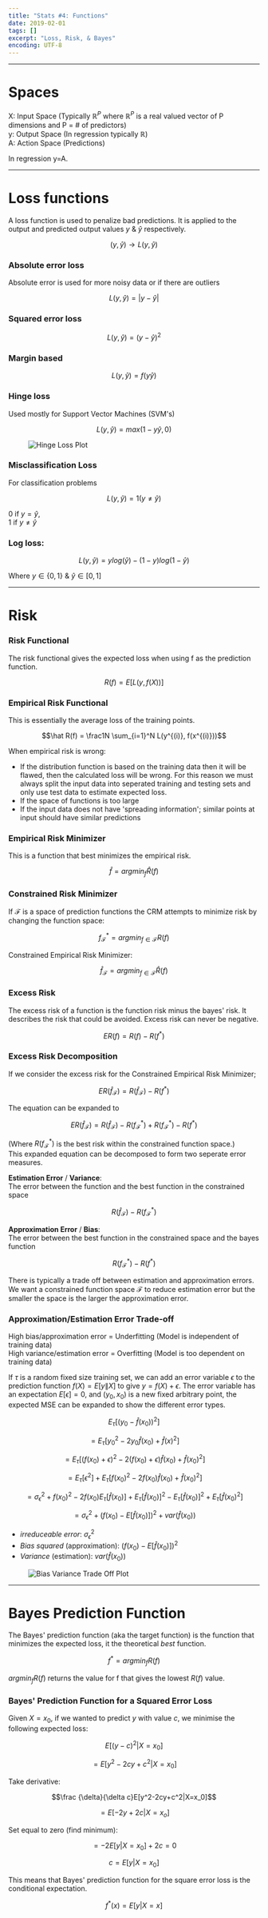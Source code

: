 ```yaml
---
title: "Stats #4: Functions"
date: 2019-02-01
tags: []
excerpt: "Loss, Risk, & Bayes"
encoding: UTF-8
---
```


---
# Spaces

X: Input Space (Typically $\mathbb R^P$ where $\mathbb R^P$ is a real valued vector of P dimensions and P = # of predictors)  
y: Output Space (In regression typically $\mathbb R$)  
A: Action Space (Predictions)  

In regression y=A.

---
# Loss functions

A loss function is used to penalize bad predictions. It is applied to the output and predicted output values $y$ & $\hat y$ respectively.

$$(y,\hat y) \rightarrow L(y,\hat y)$$

### Absolute error loss

Absolute error is used for more noisy data or if there are outliers

$$L(y,\hat y) = |y -\hat y|$$

### Squared error loss

$$L(y,\hat y) = (y -\hat y)^2$$

### Margin based

$$L(y,\hat y) = f(y\hat y)$$

### Hinge loss

Used mostly for Support Vector Machines (SVM's)

$$L(y,\hat y) = max(1-y\hat y, 0)$$

<figure style="width: 100%" class="align-centre">
<img src="{{ site.url }}{{ site.baseurl }}/assets/images/8-hinge.png" alt="Hinge Loss Plot">
</figure>

### Misclassification Loss

For classification problems

$$L(y,\hat y) = 1(y \neq \hat y)$$

0 if $y = \hat y$,  
1 if $y \neq \hat y$

### Log loss:

$$L(y,\hat y) = ylog(\hat y) - (1-y)log(1-\hat y)$$

Where $y \in \{0,1\}$ & $\hat y \in [0,1]$

---
# Risk

### Risk Functional

The risk functional gives the expected loss when using f as the prediction function.

$$R(f) = E[L(y,f(X))]$$

### Empirical Risk Functional

This is essentially the average loss of the training points.

$$\hat R(f) = \frac1N \sum_{i=1}^N L(y^{(i)}, f(x^{(i)}))$$

When empirical risk is wrong:

- If the distribution function is based on the training data then it will be flawed, then the calculated loss will be wrong. For this reason we must always split the input data into seperated training and testing sets and only use test data to estimate expected loss.
- If the space of functions is too large
- If the input data does not have 'spreading information'; similar points at input should have similar predictions

### Empirical Risk Minimizer

This is a function that best minimizes the empirical risk.

$$\hat f = argmin_f \hat R(f)$$

### Constrained Risk Minimizer

If $\mathscr F$ is a space of prediction functions the CRM attempts to minimize risk by changing the function space:

$$f_{\mathscr F}^* = argmin_{f \in \mathscr F} R(f)$$

Constrained Empirical Risk Minimizer:

$$\hat f_{\mathscr F} = argmin_{f \in \mathscr F} \hat R(f)$$

### Excess Risk

The excess risk of a function is the function risk minus the bayes' risk. It describes the risk that could be avoided. Excess risk can never be negative.

$$ER(f) = R(f) - R(f^*)$$

### Excess Risk Decomposition

If we consider the excess risk for the Constrained Empirical Risk Minimizer;

$$ER(\hat f_{\mathscr F}) = R(\hat f_{\mathscr F}) - R(f^*)$$

The equation can be expanded to

$$ER(\hat f_{\mathscr F}) = R(\hat f_{\mathscr F}) - R(f_{\mathscr F}^*) + R(f_{\mathscr F}^*) - R(f^*)$$

(Where $R(f_{\mathscr F}^*)$ is the best risk within the constrained function space.)  
This expanded equation can be decomposed to form two seperate error measures.

**Estimation Error** / **Variance**:  
The error between the function and the best function in the constrained space

$$R(\hat f_{\mathscr F}) - R(f_{\mathscr F}^*)$$

**Approximation Error** / **Bias**:  
The error between the best function in the constrained space and the bayes function

$$R(f_{\mathscr F}^*) - R(f^*)$$

There is typically a trade off between estimation and approximation errors. We want a constrained function space $\mathscr F$ to reduce estimation error but the smaller the space is the larger the approximation error.

### Approximation/Estimation Error Trade-off

High bias/approximation error = Underfitting (Model is independent of training data)  
High variance/estimation error = Overfitting (Model is too dependent on training data)  

If $\tau$ is a random fixed size training set, we can add an error variable $\epsilon$ to the prediction function $f(X) = E[y\|X]$ to give $y=f(X) + \epsilon$. The error variable has an expectation $E[\epsilon] = 0$, and $(y_0, x_0)$ is a new fixed arbitrary point, the expected MSE can be expanded to show the different error types.

$$E_\tau[(y_0- \hat f(x_0))^2]$$

$$= E_\tau[y_0^2- 2y_0 \hat f(x_0) + \hat f(x)^2]$$

$$= E_\tau[(f(x_0) + \epsilon)^2 - 2(f(x_0) + \epsilon)\hat f(x_0) + \hat f(x_0)^2]$$

$$= E_\tau[\epsilon^2] + E_\tau[f(x_0)^2 - 2f(x_0)\hat f(x_0) + \hat f(x_0)^2]$$

$$= \sigma_\epsilon^2 + f(x_0)^2 - 2f(x_0)E_\tau[\hat f(x_0)] + E_\tau[\hat f(x_0)]^2 - E_\tau[\hat f(x_0)]^2 + E_\tau[\hat f(x_0)^2]$$

$$= \sigma_\epsilon^2 + (f(x_0) - E[\hat f(x_0)])^2 + var(\hat f(x_0))$$

- *irreduceable error*: $\sigma_\epsilon^2$ 
- *Bias squared* (approximation): $(f(x_0) - E[\hat f(x_0)])^2$  
- *Variance* (estimation): $var(\hat f(x_0))$

<figure style="width: 100%" class="align-centre">
<img src="{{ site.url }}{{ site.baseurl }}/assets/images/8-bias-variance.png" alt="Bias Variance Trade Off Plot">
</figure>

---
# Bayes Prediction Function

The Bayes' prediction function (aka the target function) is the function that minimizes the expected loss, it the theoretical *best* function.

$$f^* = argmin_fR(f)$$

$argmin_fR(f)$ returns the value for f that gives the lowest $R(f)$ value.

### Bayes' Prediction Function for a Squared Error Loss

Given $X=x_0$, if we wanted to predict $y$ with value $c$, we minimise the following expected loss:

$$E[(y-c)^2|X=x_0]$$

$$= E[y^2-2cy+c^2|X=x_0]$$

Take derivative:

$$\frac {\delta}{\delta c}E[y^2-2cy+c^2|X=x_0]$$

$$= E[-2y + 2c|X=x_o]$$

Set equal to zero (find minimum):

$$= -2E[y|X=x_0] + 2c = 0$$

$$c = E[y|X=x_0]$$

This means that Bayes' prediction function for the square error loss is the conditional expectation.

$$f^*(x) = E[y|X=x]$$